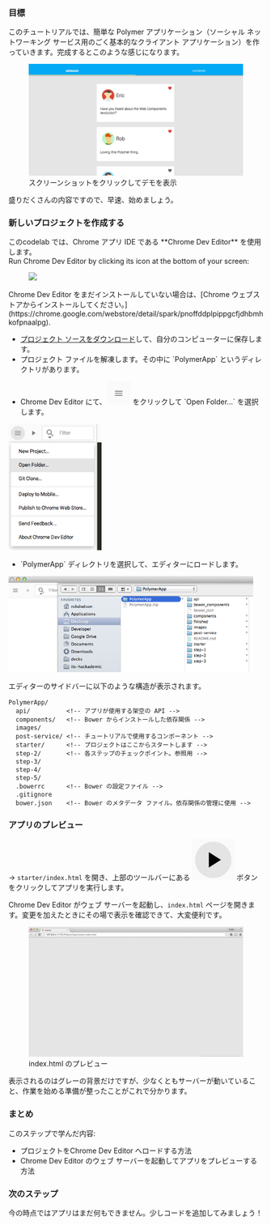 <toc-element></toc-element>

<div class="yt-embed">
  <google-youtube
    videoid="uDw50BloI2Q"
    width="16"
    height="9"
    rel="0"
    autoplay="0"
    fluid>
  </google-youtube>
</div>

### 目標

このチュートリアルでは、簡単な Polymer アプリケーション（ソーシャル ネットワーキング サービス用のごく基本的なクライアント アプリケーション）を作っていきます。完成するとこのような感じになります。

<figure layout vertical center>
  <a href="/static/codelabs/1-polymer-first-app/PolymerApp/step-5/index.html" layout horizontal class="unquote-link">
    <img src="img/s1-app.png" alt="Finished tutorial">
  </a>
  <figcaption>
    スクリーンショットをクリックしてデモを表示
  </figcaption>
</figure>

盛りだくさんの内容ですので、早速、始めましょう。

### 新しいプロジェクトを作成する

<!-- Chrome Dev Editor callout block -->
<aside class="callout">
このcodelab では、Chrome アプリ IDE である **Chrome Dev Editor** を使用します。
<div class="kiosk">
  Run Chrome Dev Editor by clicking its icon at the bottom of your screen:
  <figure>
    <img src="/static/images/app-icons/chrome_dev_editor_screenshot.png">
  </figure>
</div>

<div class="extended"> Chrome Dev Editor をまだインストールしていない場合は、[Chrome ウェブストアからインストールしてください。](https://chrome.google.com/webstore/detail/spark/pnoffddplpippgcfjdhbmhkofpnaalpg).</div>
</aside>
<!-- End of Chrome Dev Editor callout block -->

<div class="stepbystep">
  <ul>
    <li>
      <a href="zips/PolymerApp.zip">プロジェクト ソースをダウンロード</a>して、自分のコンピューターに保存します。
    </li>
    <li>
      プロジェクト ファイルを解凍します。その中に `PolymerApp` というディレクトリがあります。
    </li>
  </ul>
</div>

<div class="stepbystep">
  <ul>
    <li>
      Chrome Dev Editor にて、<img src="img/hamburger.png" class="icon"> をクリックして `Open Folder...` を選択します。
    </li>
  </ul>
  <div>
    <img src="img/s1-open-folder.png" alt="open folder" style="height:250px;">
  </div>
</div>

<div class="stepbystep">
  <ul>
    <li>
      `PolymerApp` ディレクトリを選択して、エディターにロードします。
    </li>
  </ul>
  <div>
    <img src="img/s1-open-folder2.png" alt="open folder" style="height:190px;">
  </div>
</div>


エディターのサイドバーに以下のような構造が表示されます。

    PolymerApp/
      api/          <!-- アプリが使用する架空の API -->
      components/   <!-- Bower からインストールした依存関係 -->
      images/
      post-service/ <!-- チュートリアルで使用するコンポーネント -->
      starter/      <!-- プロジェクトはここからスタートします -->
      step-2/       <!-- 各ステップのチェックポイント。参照用 -->
      step-3/
      step-4/
      step-5/
      .bowerrc      <!-- Bower の設定ファイル -->
      .gitignore
      bower.json    <!-- Bower のメタデータ ファイル。依存関係の管理に使用 -->

### アプリのプレビュー

&rarr; `starter/index.html` を開き、上部のツールバーにある <img src="img/runbutton.png" class="icon"> ボタンをクリックしてアプリを実行します。

Chrome Dev Editor がウェブ サーバーを起動し、`index.html` ページを開きます。変更を加えたときにその場で表示を確認できて、大変便利です。

<figure>
  <img src="img/s1-first-run.png">
  <figcaption>index.html のプレビュー</figcaption>
</figure>

表示されるのはグレーの背景だけですが、少なくともサーバーが動いていること、作業を始める準備が整ったことがこれで分かります。

### まとめ

このステップで学んだ内容:

- プロジェクトをChrome Dev Editor へロードする方法
- Chrome Dev Editor のウェブ サーバーを起動してアプリをプレビューする方法

### 次のステップ

今の時点ではアプリはまだ何もできません。少しコードを追加してみましょう！
